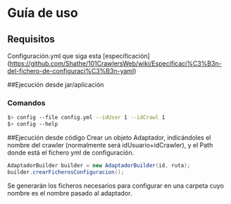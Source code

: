 # Guía de uso

## Requisitos
Configuración.yml que siga esta [especificación] (https://github.com/Shathe/101CrawlersWeb/wiki/Especificaci%C3%B3n-del-fichero-de-configuraci%C3%B3n-yaml)

##Ejecución desde jar/aplicación

### Comandos
```sh
$> config --file config.yml --idUser 1 --idCrawl 1
$> config --help
```



##Ejecución desde código
Crear un objeto Adaptador, indicándoles el nombre del crawler (normalmente será idUsuario+idCrawler), y el Path donde está el fichero yml de configuración.

```java
AdaptadorBuilder builder = new AdaptadorBuilder(id, ruta);
builder.crearFicherosConfiguracion();		
```

Se generarán los ficheros necesarios para configurar en una carpeta cuyo nombre es el nombre pasado al adaptador.
